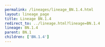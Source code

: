 ```yaml
---
permalink: /lineages/lineage_BN.1.4.html
layout: lineage_page
title: Lineage BN.1.4
redirect_to: ../lineage.html?lineage=BN.1.4
lineage: BN.1.4
parent: BN.1
children: ['BN.1.4']
---
```


